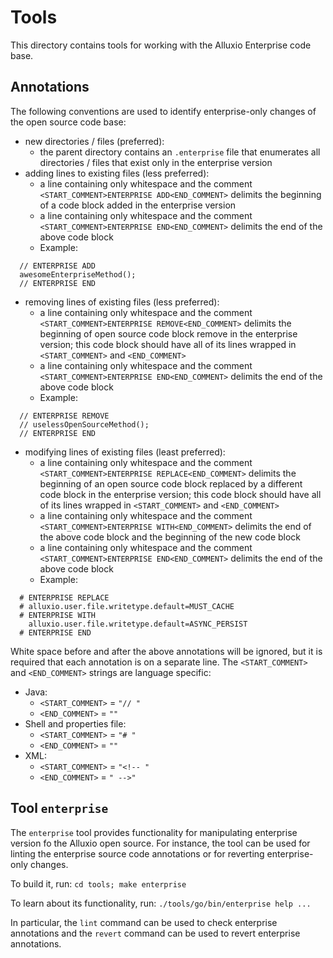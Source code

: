 Tools
=====

This directory contains tools for working with the Alluxio Enterprise code base.

## Annotations

The following conventions are used to identify enterprise-only changes of the open source code base:

* new directories / files (preferred):
  * the parent directory contains an `.enterprise` file that enumerates all directories / files that exist only in the enterprise version
* adding lines to existing files (less preferred):
  * a line containing only whitespace and the comment `<START_COMMENT>ENTERPRISE ADD<END_COMMENT>` delimits the beginning of a code block added in the enterprise version
  * a line containing only whitespace and the comment `<START_COMMENT>ENTERPRISE END<END_COMMENT>` delimits the end of the above code block
  * Example:
```
  // ENTERPRISE ADD
  awesomeEnterpriseMethod();
  // ENTERPRISE END
```
* removing lines of existing files (less preferred):
  * a line containing only whitespace and the comment `<START_COMMENT>ENTERPRISE REMOVE<END_COMMENT>` delimits the beginning of open source code block remove in the enterprise version; this code block should have all of its lines wrapped in `<START_COMMENT>` and `<END_COMMENT>`
  * a line containing only whitespace and the comment `<START_COMMENT>ENTERPRISE END<END_COMMENT>` delimits the end of the above code block
  * Example:
```
  // ENTERPRISE REMOVE
  // uselessOpenSourceMethod();
  // ENTERPRISE END
```
* modifying lines of existing files (least preferred):
  * a line containing only whitespace and the comment `<START_COMMENT>ENTERPRISE REPLACE<END_COMMENT>` delimits the beginning of an open source code block replaced by a different code block in the enterprise version; this code block should have all of its lines wrapped in `<START_COMMENT>` and `<END_COMMENT>`
  * a line containing only whitespace and the comment `<START_COMMENT>ENTERPRISE WITH<END_COMMENT>` delimits the end of the above code block and the beginning of the new code block
  * a line containing only whitespace and the comment `<START_COMMENT>ENTERPRISE END<END_COMMENT>` delimits the end of the above code block
  * Example:
```
  # ENTERPRISE REPLACE
  # alluxio.user.file.writetype.default=MUST_CACHE
  # ENTERPRISE WITH
    alluxio.user.file.writetype.default=ASYNC_PERSIST
  # ENTERPRISE END
```

White space before and after the above annotations will be ignored, but it is required that each annotation is on a separate line. The `<START_COMMENT>` and `<END_COMMENT>` strings are language specific:

* Java:
  * `<START_COMMENT>` = `"// "`
  * `<END_COMMENT>` = `""`
* Shell and properties file:
  * `<START_COMMENT>` = `"# "`
  * `<END_COMMENT>` = `""`
* XML:
  * `<START_COMMENT>` = `"<!-- "`
  * `<END_COMMENT>` = `" -->"`

## Tool `enterprise`

The `enterprise` tool provides functionality for manipulating enterprise version fo the Alluxio open source. For instance, the tool can be used for linting the enterprise source code annotations or for reverting enterprise-only changes.

To build it, run: `cd tools; make enterprise`

To learn about its functionality, run: `./tools/go/bin/enterprise help ...`

In particular, the `lint` command can be used to check enterprise annotations and the `revert` command can be used to revert enterprise annotations.
